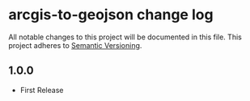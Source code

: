 # arcgis-to-geojson change log

All notable changes to this project will be documented in this file.
This project adheres to [Semantic Versioning](http://semver.org/).

## 1.0.0
* First Release
